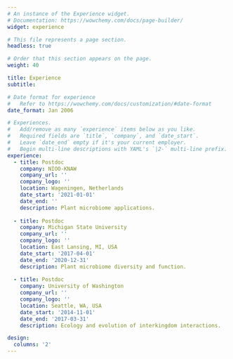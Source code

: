 ```yaml
---
# An instance of the Experience widget.
# Documentation: https://wowchemy.com/docs/page-builder/
widget: experience

# This file represents a page section.
headless: true

# Order that this section appears on the page.
weight: 40

title: Experience
subtitle:

# Date format for experience
#   Refer to https://wowchemy.com/docs/customization/#date-format
date_format: Jan 2006

# Experiences.
#   Add/remove as many `experience` items below as you like.
#   Required fields are `title`, `company`, and `date_start`.
#   Leave `date_end` empty if it's your current employer.
#   Begin multi-line descriptions with YAML's `|2-` multi-line prefix.
experience:
  - title: Postdoc
    company: NIOO-KNAW
    company_url: ''
    company_logo: ''
    location: Wageningen, Netherlands
    date_start: '2021-01-01'
    date_end: ''
    description: Plant microbiome applications.
        
  - title: Postdoc
    company: Michigan State University
    company_url: ''
    company_logo: ''
    location: East Lansing, MI, USA
    date_start: '2017-04-01'
    date_end: '2020-12-31'
    description: Plant microbiome diversity and function.
    
  - title: Postdoc
    company: University of Washington
    company_url: ''
    company_logo: ''
    location: Seattle, WA, USA
    date_start: '2014-11-01'
    date_end: '2017-03-31'
    description: Ecology and evolution of interkingdom interactions.

design:
  columns: '2'
---
```

